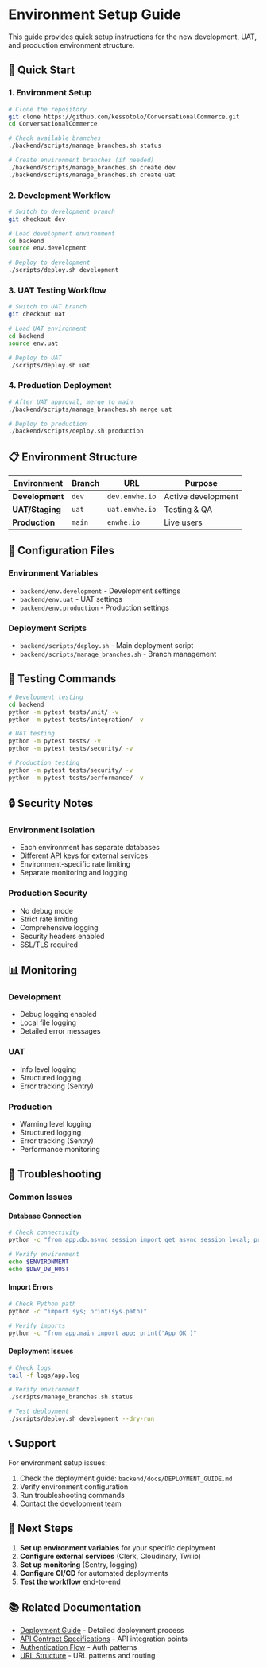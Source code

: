 # Environment Setup Guide

This guide provides quick setup instructions for the new development, UAT, and production environment structure.

## 🚀 Quick Start

### **1. Environment Setup**

```bash
# Clone the repository
git clone https://github.com/kessotolo/ConversationalCommerce.git
cd ConversationalCommerce

# Check available branches
./backend/scripts/manage_branches.sh status

# Create environment branches (if needed)
./backend/scripts/manage_branches.sh create dev
./backend/scripts/manage_branches.sh create uat
```

### **2. Development Workflow**

```bash
# Switch to development branch
git checkout dev

# Load development environment
cd backend
source env.development

# Deploy to development
./scripts/deploy.sh development
```

### **3. UAT Testing Workflow**

```bash
# Switch to UAT branch
git checkout uat

# Load UAT environment
cd backend
source env.uat

# Deploy to UAT
./scripts/deploy.sh uat
```

### **4. Production Deployment**

```bash
# After UAT approval, merge to main
./backend/scripts/manage_branches.sh merge uat

# Deploy to production
./backend/scripts/deploy.sh production
```

## 📋 Environment Structure

| Environment | Branch | URL | Purpose |
|-------------|--------|-----|---------|
| **Development** | `dev` | `dev.enwhe.io` | Active development |
| **UAT/Staging** | `uat` | `uat.enwhe.io` | Testing & QA |
| **Production** | `main` | `enwhe.io` | Live users |

## 🔧 Configuration Files

### **Environment Variables**
- `backend/env.development` - Development settings
- `backend/env.uat` - UAT settings
- `backend/env.production` - Production settings

### **Deployment Scripts**
- `backend/scripts/deploy.sh` - Main deployment script
- `backend/scripts/manage_branches.sh` - Branch management

## 🧪 Testing Commands

```bash
# Development testing
cd backend
python -m pytest tests/unit/ -v
python -m pytest tests/integration/ -v

# UAT testing
python -m pytest tests/ -v
python -m pytest tests/security/ -v

# Production testing
python -m pytest tests/security/ -v
python -m pytest tests/performance/ -v
```

## 🔒 Security Notes

### **Environment Isolation**
- Each environment has separate databases
- Different API keys for external services
- Environment-specific rate limiting
- Separate monitoring and logging

### **Production Security**
- No debug mode
- Strict rate limiting
- Comprehensive logging
- Security headers enabled
- SSL/TLS required

## 📊 Monitoring

### **Development**
- Debug logging enabled
- Local file logging
- Detailed error messages

### **UAT**
- Info level logging
- Structured logging
- Error tracking (Sentry)

### **Production**
- Warning level logging
- Structured logging
- Error tracking (Sentry)
- Performance monitoring

## 🚨 Troubleshooting

### **Common Issues**

#### **Database Connection**
```bash
# Check connectivity
python -c "from app.db.async_session import get_async_session_local; print('DB OK')"

# Verify environment
echo $ENVIRONMENT
echo $DEV_DB_HOST
```

#### **Import Errors**
```bash
# Check Python path
python -c "import sys; print(sys.path)"

# Verify imports
python -c "from app.main import app; print('App OK')"
```

#### **Deployment Issues**
```bash
# Check logs
tail -f logs/app.log

# Verify environment
./scripts/manage_branches.sh status

# Test deployment
./scripts/deploy.sh development --dry-run
```

## 📞 Support

For environment setup issues:
1. Check the deployment guide: `backend/docs/DEPLOYMENT_GUIDE.md`
2. Verify environment configuration
3. Run troubleshooting commands
4. Contact the development team

## 🔄 Next Steps

1. **Set up environment variables** for your specific deployment
2. **Configure external services** (Clerk, Cloudinary, Twilio)
3. **Set up monitoring** (Sentry, logging)
4. **Configure CI/CD** for automated deployments
5. **Test the workflow** end-to-end

## 📚 Related Documentation

- [Deployment Guide](backend/docs/DEPLOYMENT_GUIDE.md) - Detailed deployment process
- [API Contract Specifications](docs/API_CONTRACT_SPECIFICATIONS.md) - API integration points
- [Authentication Flow](docs/AUTHENTICATION_FLOW_COORDINATION.md) - Auth patterns
- [URL Structure](docs/URL_STRUCTURE_ALIGNMENT.md) - URL patterns and routing